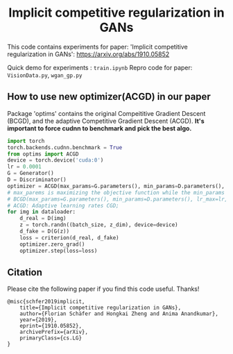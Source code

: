 <h1 align="center">Implicit competitive regularization in GANs</h1>

This code contains experiments for paper: 'Implicit competitive regularization in GANs': https://arxiv.org/abs/1910.05852

Quick demo for experiments : `train.ipynb`
Repro code for paper: `VisionData.py`, `wgan_gp.py`

## How to use new optimizer(ACGD) in our paper
Package 'optims' contains the original Compeititive Gradient Descent (BCGD), and the adaptive Competitive Gradient Descent (ACGD). 
**It's important to force cudnn to benchmark and pick the best algo.**
```python
import torch
torch.backends.cudnn.benchmark = True
from optims import ACGD
device = torch.device('cuda:0')
lr = 0.0001
G = Generator()
D = Discriminator()
optimizer = ACGD(max_params=G.parameters(), min_params=D.parameters(), lr_max=lr, lr_min=lr, device=device)
# max_parems is maximizing the objective function while the min_params is trying to minimizing it. 
# BCGD(max_params=G.parameters(), min_params=D.parameters(), lr_max=lr, lr_min=lr, device=device)
# ACGD: Adaptive learning rates CGD;
for img in dataloader:
    d_real = D(img)
    z = torch.randn((batch_size, z_dim), device=device)
    d_fake = D(G(z))
    loss = criterion(d_real, d_fake)
    optimizer.zero_grad()
    optimizer.step(loss=loss)
```


## Citation
Please cite the following paper if you find this code useful. Thanks!
```
@misc{schfer2019implicit,
    title={Implicit competitive regularization in GANs},
    author={Florian Schäfer and Hongkai Zheng and Anima Anandkumar},
    year={2019},
    eprint={1910.05852},
    archivePrefix={arXiv},
    primaryClass={cs.LG}
}
```
